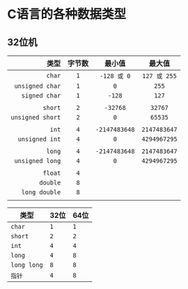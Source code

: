 # C语言的各种数据类型

## 32位机

|             类型 | 字节数 |    最小值     |    最大值    |
| ---------------: | :----: | :-----------: | :----------: |
|           `char` |  `1`   |  `-128 或 0`  | `127 或 255` |
|  `unsigned char` |  `1`   |      `0`      |    `255`     |
|    `signed char` |  `1`   |    `-128`     |    `127`     |
|                  |        |               |              |
|          `short` |  `2`   |   `-32768`    |   `32767`    |
| `unsigned short` |  `2`   |      `0`      |   `65535`    |
|                  |        |               |              |
|            `int` |  `4`   | `-2147483648` | `2147483647` |
|   `unsigned int` |  `4`   |      `0`      | `4294967295` |
|                  |        |               |              |
|           `long` |  `4`   | `-2147483648` | `2147483647` |
|  `unsigned long` |  `4`   |      `0`      | `4294967295` |
|                  |        |               |              |
|          `float` |  `4`   |               |              |
|         `double` |  `8`   |               |              |
|    `long double` |  `8`   |               |              |
|                  |        |               |              |

| 类型        | 32位 | 64位 |
| ----------- | ---- | ---- |
| `char`      | `1`  | `1`  |
| `short`     | `2`  | `2`  |
| `int`       | `4`  | `4`  |
| `long`      | `4`  | `8`  |
| `long long` | `8`  | `8`  |
| `指针`      | `4`  | `8`  |
